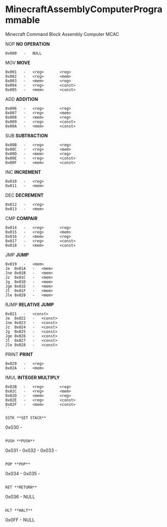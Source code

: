 # MinecraftAssemblyComputerProgrammable
Minecraft Command Block Assembly Computer
MCAC
 
NOP **NO OPERATION**
```
0x000	-	NULL
```

MOV **MOVE**
```
0x001	-	<reg>		<reg>
0x002	-	<reg>		<mem>
0x003	-	<mem>		<reg>
0x004	-	<reg>		<const>
0x005	-	<mem>		<const>
```

ADD **ADDITION**
```
0x006	-	<reg>		<reg>
0x007	-	<reg>		<mem>
0x008	-	<mem>		<reg>
0x009	-	<reg>		<const>
0x00A	-	<mem>		<const>
```

SUB **SUBTRACTION**
```
0x00B	-	<reg>		<reg>
0x00C	-	<reg>		<mem>
0x00D	-	<mem>		<reg>
0x00E	-	<reg>		<const>
0x00F	-	<mem>		<const>
```

INC **INCREMENT**
```
0x010	-	<reg>
0x011	-	<mem>
```

DEC **DECREMENT**
```
0x012	-	<reg>
0x013	-	<mem>
```

CMP **COMPAIR**
```
0x014	-	<reg>		<reg>
0x015	-	<reg>		<mem>
0x016	-	<mem>		<reg>
0x017	-	<reg>		<const>
0x018	-	<mem>		<const>
```

JMP **JUMP**
```
0x019	-	<mem>	
Je	0x01A	-	<mem>
Jne	0x01B	-	<mem>
Jz	0x01C	-	<mem>
Jg	0x01D	-	<mem>
Jge	0x01E	-	<mem>
Jl	0x01F	-	<mem>
Jle	0x020	-	<mem>
```

RJMP **RELATIVE JUMP**
```
0x021	-	<const>	
Je	0x022	-	<const>
Jne	0x023	-	<const>
Jz	0x024	-	<const>
Jg	0x025	-	<const>
Jge	0x026	-	<const>
Jl	0x027	-	<const>
Jle	0x028	-	<const>
```

PRINT **PRINT**
```
0x029	-	<reg>	
0x02A	-	<mem>
```

IMUL **INTEGER MULTIPLY**
```
0x02B	-	<reg>		<reg>
0x02C	-	<reg>		<mem>
0x02D	-	<mem>		<reg>
0x02E	-	<reg>		<const>
0x02F	-	<mem>		<const>
``

SSTK **SET STACK**
```
0x030	-	<mem>
```

PUSH **PUSH**
```
0x031	-	<reg>
0x032	-	<mem>
0x033	-	<const>
```

POP **POP**
```
0x034	-	<reg>
0x035	-	<mem>
```

RET **RETURN**
```
0x036	-	NULL
```

HLT **HALT**
```
0x0FF	-	NULL
```
